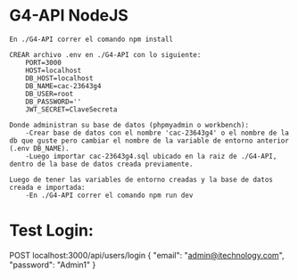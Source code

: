 # G4-API NodeJS
    En ./G4-API correr el comando npm install

    CREAR archivo .env en ./G4-API con lo siguiente:
        PORT=3000
        HOST=localhost
        DB_HOST=localhost
        DB_NAME=cac-23643g4
        DB_USER=root
        DB_PASSWORD=''
        JWT_SECRET=ClaveSecreta

    Donde administran su base de datos (phpmyadmin o workbench):
        -Crear base de datos con el nombre 'cac-23643g4' o el nombre de la db que guste pero cambiar el nombre de la variable de entorno anterior (.env DB_NAME).
        -Luego importar cac-23643g4.sql ubicado en la raiz de ./G4-API, dentro de la base de datos creada previamente.

    Luego de tener las variables de entorno creadas y la base de datos creada e importada:
        -En ./G4-API correr el comando npm run dev

# Test Login:
POST localhost:3000/api/users/login
{
  "email": "admin@itechnology.com",
  "password": "Admin1"
}